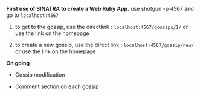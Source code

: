 **First use of SINATRA to create a Web Ruby App.**
 use shotgun -p 4567 and go to ```localhost:4567```

1. to get to the gossip, use the directlink : ```localhost:4567/gossips/1/``` or use the link on the homepage

2. to create a new gossip, use the direct link : ```localhost:4567/gossip/new/``` or use the link on the homepage

**On going**

- Gossip modification

- Comment section on each gossip
